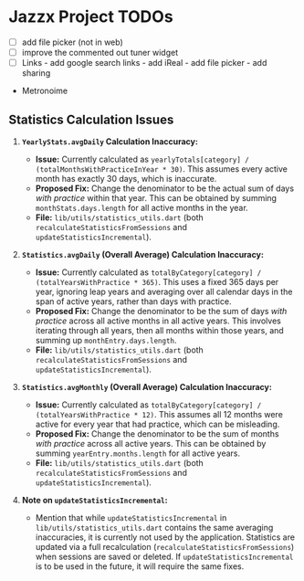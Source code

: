 # Jazzx Project TODOs
- [ ] add file picker (not in web)
- [ ] improve the commented out tuner widget
- [ ] Links
      - add google search links
      - add iReal
      - add file picker
      - add sharing 
- Metronoime


## Statistics Calculation Issues

1.  **`YearlyStats.avgDaily` Calculation Inaccuracy:**
    *   **Issue:** Currently calculated as `yearlyTotals[category] / (totalMonthsWithPracticeInYear * 30)`. This assumes every active month has exactly 30 days, which is inaccurate.
    *   **Proposed Fix:** Change the denominator to be the actual sum of days *with practice* within that year. This can be obtained by summing `monthStats.days.length` for all active months in the year.
    *   **File:** `lib/utils/statistics_utils.dart` (both `recalculateStatisticsFromSessions` and `updateStatisticsIncremental`).

2.  **`Statistics.avgDaily` (Overall Average) Calculation Inaccuracy:**
    *   **Issue:** Currently calculated as `totalByCategory[category] / (totalYearsWithPractice * 365)`. This uses a fixed 365 days per year, ignoring leap years and averaging over all calendar days in the span of active years, rather than days with practice.
    *   **Proposed Fix:** Change the denominator to be the sum of days *with practice* across all active months in all active years. This involves iterating through all years, then all months within those years, and summing up `monthEntry.days.length`.
    *   **File:** `lib/utils/statistics_utils.dart` (both `recalculateStatisticsFromSessions` and `updateStatisticsIncremental`).

3.  **`Statistics.avgMonthly` (Overall Average) Calculation Inaccuracy:**
    *   **Issue:** Currently calculated as `totalByCategory[category] / (totalYearsWithPractice * 12)`. This assumes all 12 months were active for every year that had practice, which can be misleading.
    *   **Proposed Fix:** Change the denominator to be the sum of months *with practice* across all active years. This can be obtained by summing `yearEntry.months.length` for all active years.
    *   **File:** `lib/utils/statistics_utils.dart` (both `recalculateStatisticsFromSessions` and `updateStatisticsIncremental`).

4.  **Note on `updateStatisticsIncremental`:**
    *   Mention that while `updateStatisticsIncremental` in `lib/utils/statistics_utils.dart` contains the same averaging inaccuracies, it is currently not used by the application. Statistics are updated via a full recalculation (`recalculateStatisticsFromSessions`) when sessions are saved or deleted. If `updateStatisticsIncremental` is to be used in the future, it will require the same fixes.
